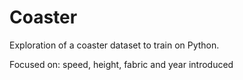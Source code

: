 # Coaster

Exploration of a coaster dataset to train on Python.


Focused on: speed, height, fabric and year introduced

